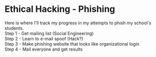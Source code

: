 # Ethical Hacking - Phishing
Here is where I'll track my progress in my attempts to phish my school's students. <br>
Step 1 - Get mailing list (Social Engineering) <br>
Step 2 - Learn to e-mail spoof (Hack?) <br>
Step 3 - Make phishing website that looks like organizational login <br>
Step 4 - Mail everyone and get results <br>
